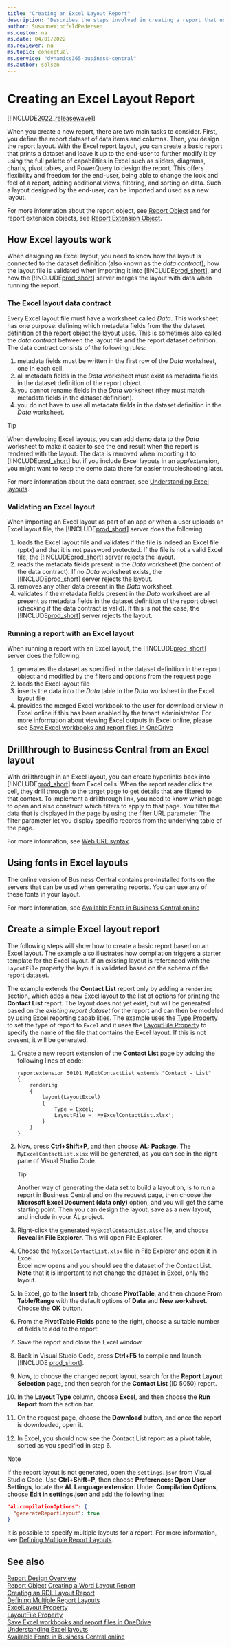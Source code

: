 ```yaml
---
title: "Creating an Excel Layout Report"
description: "Describes the steps involved in creating a report that uses an Excel layout."
author: SusanneWindfeldPedersen
ms.custom: na
ms.date: 04/01/2022
ms.reviewer: na
ms.topic: conceptual
ms.service: "dynamics365-business-central"
ms.author: solsen
---
```


# Creating an Excel Layout Report

[!INCLUDE[2022_releasewave1](../includes/2022_releasewave1.md)]

When you create a new report, there are two main tasks to consider. First, you define the report dataset of data items and columns. Then, you design the report layout. With the Excel report layout, you can create a basic report that prints a dataset and leave it up to the end-user to further modify it by using the full palette of capabilities in Excel such as sliders, diagrams, charts, pivot tables, and PowerQuery to design the report. This offers flexibility and freedom for the end-user, being able to change the look and feel of a report, adding additional views, filtering, and sorting on data. Such a layout designed by the end-user, can be imported and used as a new layout. 

For more information about the report object, see [Report Object](devenv-report-object.md) and for report extension objects, see [Report Extension Object](devenv-report-ext-object.md).

## How Excel layouts work
When designing an Excel layout, you need to know how the layout is connected to the dataset definition (also known as the _data contract_), how the layout file is validated when importing it into [!INCLUDE[prod_short](../includes/prod_short.md)], and how the [!INCLUDE[prod_short](../includes/prod_short.md)] server merges the layout with data when running the report.

### The Excel layout data contract
Every Excel layout file must have a worksheet called _Data_. This worksheet has one purpose: defining which metadata fields from the the dataset definition of the report object the layout uses. This is sometimes also called the _data contract_ between the layout file and the report dataset definition. The data contract consists of the following rules:
1. metadata fields must be written in the first row of the _Data_ worksheet, one in each cell.
2. all metadata fields in the _Data_ worksheet must exist as metadata fields in the dataset definition of the report object.
3. you cannot rename fields in the _Data_ worksheet (they must match metadata fields in the dataset definition).
4. you do not have to use all metadata fields in the dataset definition in the _Data_ worksheet.

> [!TIP]  
> When developing Excel layouts, you can add demo data to the _Data_ worksheet to make it easier to see the end result when the report is rendered with the layout. The data is removed when importing it to [!INCLUDE[prod_short](../includes/prod_short.md)] but if you include Excel layouts in an app/extension, you might want to keep the demo data there for easier troubleshooting later.

For more information about the data contract, see [Understanding Excel layouts](https://learn.microsoft.com/en-us/dynamics365/business-central/ui-excel-report-layouts?tabs=any-report#understanding-excel-layouts).


### Validating an Excel layout
When importing an Excel layout as part of an app or when a user uploads an Excel layout file, the [!INCLUDE[prod_short](../includes/prod_short.md)] server does the following
1. loads the Excel layout file and validates if the file is indeed an Excel file (pptx) and that it is not password protected. If the file is not a valid Excel file, the [!INCLUDE[prod_short](../includes/prod_short.md)] server rejects the layout.
2. reads the metadata fields present in the _Data_ worksheet (the content of the data contract). If no _Data_ worksheet exists, the [!INCLUDE[prod_short](../includes/prod_short.md)] server rejects the layout.
3. removes any other data present in the _Data_ worksheet.
4. validates if the metadata fields present in the _Data_ worksheet are all present as metadata fields in the dataset definition of the report object (checking if the data contract is valid). If this is not the case, the [!INCLUDE[prod_short](../includes/prod_short.md)] server rejects the layout.


### Running a report with an Excel layout
When running a report with an Excel layout, the [!INCLUDE[prod_short](../includes/prod_short.md)] server does the following:
1. generates the dataset as specified in the dataset definition in the report object and modified by the filters and options from the request page
2. loads the Excel layout file
3. inserts the data into the _Data_ table in the _Data_ worksheet in the Excel layout file
4. provides the merged Excel workbook to the user for download or view in Excel online if this has been enabled by the tenant administrator. For more information about viewing Excel outputs in Excel online, please see [Save Excel workbooks and report files in OneDrive](https://learn.microsoft.com/en-us/dynamics365/business-central/across-onedrive-overview#save-excel-workbooks-and-report-files-in-onedrive)


## Drillthrough to Business Central from an Excel layout
With drillthrough in an Excel layout, you can create hyperlinks back into [!INCLUDE[prod_short](../includes/prod_short.md)] from Excel cells. When the report reader click the cell, they drill through to the target page to get details that are filtered to that context. To implement a drillthrough link, you need to know which page to open and also construct which filters to apply to that page. You filter the data that is displayed in the page by using the filter URL parameter. The filter parameter let you display specific records from the underlying table of the page. 

For more information, see [Web URL syntax](devenv-web-client-urls).

## Using fonts in Excel layouts
The online version of Business Central contains pre-installed fonts on the servers that can be used when generating reports. You can use any of these fonts in your layout.

For more information, see [Available Fonts in Business Central online](https://learn.microsoft.com/en-us/dynamics365/business-central/ui-fonts)



## Create a simple Excel layout report
The following steps will show how to create a basic report based on an Excel layout. The example also illustrates how compilation triggers a starter template for the Excel layout. If an existing layout is referenced with the `LayoutFile` property the layout is validated based on the schema of the report dataset. 

The example extends the **Contact List** report only by adding a `rendering` section, which adds a new Excel layout to the list of options for printing the **Contact List** report. The layout does not yet exist, but will be generated based on the *existing report dataset* for the report and can then be modeled by using Excel reporting capabilities. The example uses the [Type Property](properties/devenv-type-property.md) to set the type of report to `Excel` and it uses the [LayoutFile Property](properties/devenv-layoutfile-property.md) to specify the name of the file that contains the Excel layout. If this is not present, it will be generated.

1. Create a new report extension of the **Contact List** page by adding the following lines of code: 

    ```al
    reportextension 50101 MyExtContactList extends "Contact - List"
    {
        rendering
        {
            layout(LayoutExcel)
            {
                Type = Excel;
                LayoutFile = 'MyExcelContactList.xlsx';
            }
        }
    }
    ```

2. Now, press **Ctrl+Shift+P**, and then choose **AL: Package**. The `MyExcelContactList.xlsx` will be generated, as you can see in the right pane of Visual Studio Code.  
    > [!TIP]  
    > Another way of generating the data set to build a layout on, is to run a report in Business Central and on the request page, then choose the **Microsoft Excel Document (data only)** option, and you will get the same starting point. Then you can design the layout, save as a new layout, and include in your AL project.
1. Right-click the generated `MyExcelContactList.xlsx` file, and choose **Reveal in File Explorer**. This will open File Explorer.
1. Choose the `MyExcelContactList.xlsx` file in File Explorer and open it in Excel.  
Excel now opens and you should see the dataset of the Contact List. **Note** that it is important to not change the dataset in Excel, only the layout.
1. In Excel, go to the **Insert** tab, choose **PivotTable**, and then choose **From Table/Range** with the default options of **Data** and **New worksheet**. Choose the **OK** button.
1. From the **PivotTable Fields** pane to the right, choose a suitable number of fields to add to the report.
1. Save the report and close the Excel window.
1. Back in Visual Studio Code, press **Ctrl+F5** to compile and launch [!INCLUDE [prod_short](includes/prod_short.md)].  
1. Now, to choose the changed report layout, search for the **Report Layout Selection** page, and then search for the **Contact List** (ID 5050) report. 
1. In the **Layout Type** column, choose **Excel**, and then choose the **Run Report** from the action bar.
1. On the request page, choose the **Download** button, and once the report is downloaded, open it.
1. In Excel, you should now see the Contact List report as a pivot table, sorted as you specified in step 6.

> [!NOTE]  
> If the report layout is not generated, open the `settings.json` from Visual Studio Code. Use **Ctrl+Shift+P**, then choose **Preferences: Open User Settings**, locate the **AL Language extension**. Under **Compilation Options**, choose **Edit in settings.json** and add the following line:  
>
>```json
>"al.compilationOptions": {
>   "generateReportLayout": true
> }
>```

It is possible to specify multiple layouts for a report. For more information, see [Defining Multiple Report Layouts](devenv-multiple-report-layouts.md).

## See also

[Report Design Overview](devenv-report-design-overview.md)  
[Report Object](devenv-report-object.md)
[Creating a Word Layout Report](devenv-howto-report-layout.md)  
[Creating an RDL Layout Report](devenv-howto-rdl-report-layout.md)  
[Defining Multiple Report Layouts](devenv-multiple-report-layouts.md)  
[ExcelLayout Property](properties/devenv-excellayout-property.md)  
[LayoutFile Property](properties/devenv-layoutfile-property.md)  
[Save Excel workbooks and report files in OneDrive](https://learn.microsoft.com/en-us/dynamics365/business-central/across-onedrive-overview#save-excel-workbooks-and-report-files-in-onedrive)   
[Understanding Excel layouts](https://learn.microsoft.com/en-us/dynamics365/business-central/ui-excel-report-layouts?tabs=any-report#understanding-excel-layouts)   
[Available Fonts in Business Central online](https://learn.microsoft.com/en-us/dynamics365/business-central/ui-fonts)   
